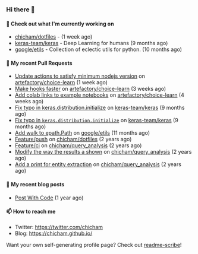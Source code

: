 ### Hi there 👋

#### 👷 Check out what I'm currently working on

- [chicham/dotfiles](https://github.com/chicham/dotfiles) -  (1 week ago)
- [keras-team/keras](https://github.com/keras-team/keras) - Deep Learning for humans (9 months ago)
- [google/etils](https://github.com/google/etils) - Collection of eclectic utils for python. (10 months ago)

#### 🔨 My recent Pull Requests

- [Update actions to satisfy minimum nodejs version](https://github.com/artefactory/choice-learn/pull/187) on [artefactory/choice-learn](https://github.com/artefactory/choice-learn) (1 week ago)
- [Make hooks faster](https://github.com/artefactory/choice-learn/pull/177) on [artefactory/choice-learn](https://github.com/artefactory/choice-learn) (3 weeks ago)
- [Add colab links to example notebooks](https://github.com/artefactory/choice-learn/pull/174) on [artefactory/choice-learn](https://github.com/artefactory/choice-learn) (4 weeks ago)
- [Fix typo in keras.distribution.initialize](https://github.com/keras-team/keras/pull/19201) on [keras-team/keras](https://github.com/keras-team/keras) (9 months ago)
- [Fix typo in `keras.distribution.initialize`](https://github.com/keras-team/keras/pull/19200) on [keras-team/keras](https://github.com/keras-team/keras) (9 months ago)
- [Add walk to epath.Path](https://github.com/google/etils/pull/525) on [google/etils](https://github.com/google/etils) (11 months ago)
- [Feature/push](https://github.com/chicham/dotfiles/pull/7) on [chicham/dotfiles](https://github.com/chicham/dotfiles) (2 years ago)
- [Feature/ci](https://github.com/chicham/query_analysis/pull/5) on [chicham/query_analysis](https://github.com/chicham/query_analysis) (2 years ago)
- [Modify the way the results a shown](https://github.com/chicham/query_analysis/pull/4) on [chicham/query_analysis](https://github.com/chicham/query_analysis) (2 years ago)
- [Add a print for entity extraction](https://github.com/chicham/query_analysis/pull/3) on [chicham/query_analysis](https://github.com/chicham/query_analysis) (2 years ago)

#### 📜 My recent blog posts

- [Post With Code](https://chicham.github.io/posts/post-with-code/) (1 year ago)

#### 📫 How to reach me

- Twitter: https://twitter.com/chicham
- Blog: https://chicham.github.io/

Want your own self-generating profile page? Check out [readme-scribe](https://github.com/muesli/readme-scribe)!


